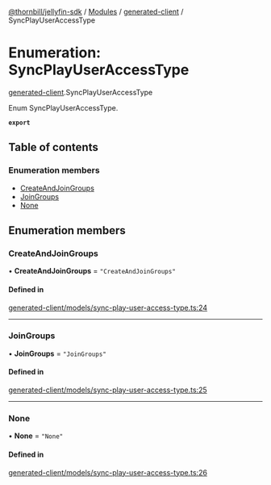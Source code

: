 [@thornbill/jellyfin-sdk](../README.md) / [Modules](../modules.md) / [generated-client](../modules/generated_client.md) / SyncPlayUserAccessType

# Enumeration: SyncPlayUserAccessType

[generated-client](../modules/generated_client.md).SyncPlayUserAccessType

Enum SyncPlayUserAccessType.

**`export`**

## Table of contents

### Enumeration members

- [CreateAndJoinGroups](generated_client.SyncPlayUserAccessType.md#createandjoingroups)
- [JoinGroups](generated_client.SyncPlayUserAccessType.md#joingroups)
- [None](generated_client.SyncPlayUserAccessType.md#none)

## Enumeration members

### CreateAndJoinGroups

• **CreateAndJoinGroups** = `"CreateAndJoinGroups"`

#### Defined in

[generated-client/models/sync-play-user-access-type.ts:24](https://github.com/thornbill/jellyfin-sdk-typescript/blob/c68c853/src/generated-client/models/sync-play-user-access-type.ts#L24)

___

### JoinGroups

• **JoinGroups** = `"JoinGroups"`

#### Defined in

[generated-client/models/sync-play-user-access-type.ts:25](https://github.com/thornbill/jellyfin-sdk-typescript/blob/c68c853/src/generated-client/models/sync-play-user-access-type.ts#L25)

___

### None

• **None** = `"None"`

#### Defined in

[generated-client/models/sync-play-user-access-type.ts:26](https://github.com/thornbill/jellyfin-sdk-typescript/blob/c68c853/src/generated-client/models/sync-play-user-access-type.ts#L26)
